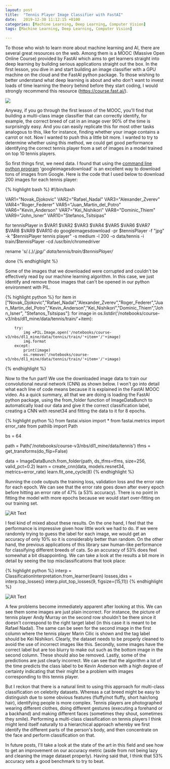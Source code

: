 ```yaml
---
layout: post
title:  "Tennis Player Image Classifier with FastAI"
date:   2019-12-30 11:12:15 +0100
categories: [Machine Learning, Deep Learning, Computer Vision]
tags: [Machine Learning, Deep Learning, Computer Vision]

---
```


To those who wish to learn more about machine learning and AI, there are several great resources on the web. Among them is a MOOC (Massive Open Online Course) provided by FastAI which aims to get learners straight into deep learning by building serious applications straight out the box. In the first lesson, you dive in and start building an image classifier with a GPU machine on the cloud and the FastAI python package. To those wishing to better understand what deep learning is about and who don't want to invest loads of time learning the theory behind before they start coding, I would strongly recommend this resource (https://course.fast.ai/).

![](http://cican17.com/wp-content/uploads/2019/07/1-1024x571.png)

Anyway, if you go through the first lesson of the MOOC, you'll find that building a multi-class image classifier that can correctly identify, for example, the correct breed of cat in an image over 90% of the time is surprisingly easy. And you can easily replicate this for most other tasks analogous to this, like for instance, finding whether your image contains a carrot or not. Now I wanted to push this a little bit more. I wanted to try to determine whether using this method, we could get good performance identifying the correct tennis player from a set of images in a model trained on top 10 tennis players. 

So first things first, we need data. I found that using the [command line python program](https://google-images-download.readthedocs.io/en/latest/index.html) 'googleimagesdownload' is an excellent way to download tons of images from Google. Here is the code that I used below to download 200 images for each tennis player:

{% highlight bash %}
#!/bin/bash

VAR1="Novak_Djokovic"
VAR2="Rafael_Nadal"
VAR3="Alexander_Zverev"
VAR4="Roger_Federer"
VAR5="Juan_Martin_del_Potro"
VAR6="Kevin_Anderson"
VAR7="Kei_Nishikori"
VAR8="Dominic_Thiem"
VAR9="John_Isner"
VAR10="Stefanos_Tsitsipas"

for tennisPlayer in $VAR1 $VAR2 $VAR3 $VAR4 $VAR5 $VAR6 $VAR7 $VAR8 $VAR9 $VAR10
do 
googleimagesdownload -pr $tennisPlayer -f "jpg" -k "$tennisPlayer tennis player" -s medium -l 200 -o data/tennis -i train/$tennisPlayer -cd /usr/bin/chromedriver

rename 's/\.(.*)/.jpg/' data/tennis/train/$tennisPlayer/*

done
{% endhighlight %} 

Some of the images that we downloaded were corrupted and couldn't be effectively read by our machine learning algorithm. In this case, we just identify and remove those images that can't be opened in our python environment with PIL. 

{% highlight python %}
for item in ["Novak_Djokovic","Rafael_Nadal","Alexander_Zverev","Roger_Federer","Juan_Martin_del_Potro","Kevin_Anderson","Kei_Nishikori","Dominic_Thiem","John_Isner", "Stefanos_Tsitsipas"]:
    for image in os.listdir('/notebooks/course-v3/nbs/dl1_mine/data/tennis/train/'+item):

        try:
            img =PIL.Image.open('/notebooks/course-v3/nbs/dl1_mine/data/tennis/train/'+item+'/'+image)
            img.format
        except:
            print(image)
            os.remove('/notebooks/course-v3/nbs/dl1_mine/data/tennis/train/'+item+'/'+image)
{% endhighlight %} 

Now to the fun part! We use the downloaded image data to train our convolutional neural network (CNN) as shown below. I won't go into detail what each line of code means because it is explained in the FastAI MOOC video. As a quick summary, all that we are doing is loading the FastAI python package, using the from_folder function of ImageDataBunch to automatically load our data and give it the correct classification label, creating a CNN with resnet34 and fitting the data to it for 8 epochs. 

{% highlight python %}
from fastai.vision import *
from fastai.metrics import error_rate
from pathlib import Path

bs = 64

path = Path('/notebooks/course-v3/nbs/dl1_mine/data/tennis')
tfms = get_transforms(do_flip=False)

data = ImageDataBunch.from_folder(path, ds_tfms=tfms, size=256, valid_pct=0.2)
learn = create_cnn(data, models.resnet34, metrics=error_rate)
learn.fit_one_cycle(8)
{% endhighlight %} 

Running the code outputs the training loss, validation loss and the error rate for each epoch. We can see that the error rate goes down after every epoch before hitting an error rate of 47% (a 53% accuracy). There is no point in fitting the model with more epochs because we would start over-fitting on our training set. 

![Alt Text](https://keepfloyding.github.io/images/CNN_fit.png)


I feel kind of mixed about these results. On the one hand, I feel that the performance is impressive given how little work we had to do. If we were randomly trying to guess the label for each image, we would get an accuracy of only 10% so it is considerably better than random. On the other hand, the previous applications of this library saw human-like performance for classifying different breeds of cats. So an accuracy of 53% does feel somewhat a bit disappointing. We can take a look at the results a bit more in detail by seeing the top misclassifications that took place:

{% highlight python %}
interp = ClassificationInterpretation.from_learner(learn)
losses,idxs = interp.top_losses()
interp.plot_top_losses(9, figsize=(15,11))
{% endhighlight %} 

![Alt Text](https://keepfloyding.github.io/images/top_losses_CNN.png)

A few problems become immediately apparent after looking at this. We can see them some images are just plain incorrect. For instance, the picture of tennis player Andy Murray on the second row shouldn't be there since it doesn't correspond to the right target label (in this case it is meant to be Rafael Nadal). The same can be seen for the second image in the first column where the tennis player Marin Cilic is shown and the tag label should be Kei Nishikori. Clearly, the dataset needs to be properly cleaned to avoid the use of incorrect images like this. Secondly, some images have the correct label but are too blurry to make out such as the bottom image in the second column. These should also be removed. Lastly, some of the predictions are just clearly incorrect. We can see that the algorithm a lot of the time predicts the class label to be Kevin Anderson with a high degree of certainty indicating that their might be a problem with images corresponding to this tennis player. 

But I reckon that there is a natural limit to using this approach for multi-class classification on celebrity datasets. Whereas a cat breed might be easy to distinguish due to some obvious features (fluffy/not fluffy, short hair/long hair), identifying people is more complex. Tennis players are photographed wearing different clothes, doing different gestures (executing a forehand or a backhand) and making different faces (sometimes they shout, sometimes they smile). Performing a multi-class classification on tennis players I think might lend itself naturally to a hierarchical approach whereby we first identify the different parts of the person's body, and then concentrate on the face and perform classification on that. 

In future posts, I'll take a look at the state of the art in this field and see how to get an improvement on our accuracy metric (aside from not being lazy and cleaning the image dataset properly). Having said that, I think that 53% accuracy sets a good benchmark to try to beat. 

